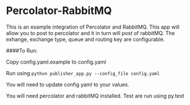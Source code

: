 # Percolator-RabbitMQ

This is an example integration of Percolator and RabbitMQ. This app will allow you to post to percolator and it in turn will post of rabbitMQ. The exhange, exchange type, queue and routing key are configurable.

####To Run:

Copy config.yaml.example to config.yaml

Run using `python publisher_app.py --config_file config.yaml`


You will need to update config.yaml to your values.

You will need percolator and rabbitMQ installed. Test are run using py.test
